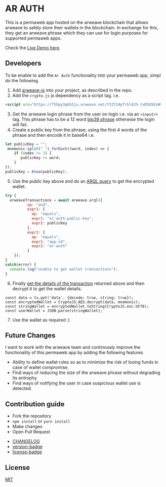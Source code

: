 # AR AUTH

This is a permaweb app hosted on the arweave blockchain that allows arweave to safely store their wallets in the blockchain. In exchange for this, they get an arweave phrase which they can use for login purposes for supported permaweb apps.

Check the [Live Demo here](https://f5hpy3qbh2ju.arweave.net/YIZY14pTrbl42h-txRSU5EzW9ZnizLEVA6qHyAmJQSU).

## Developers
To be enable to add the `Ar Auth` functionality into your permaweb app, simpl do the following.

1. Add [arweave-js](https://github.com/ArweaveTeam/arweave-js) into your project, as described in the repo.
2. Add the `crypto.js` js dependency as a script tag. i.e.
```html
<script src="https://f5hpy3qbh2ju.arweave.net/YIZY14pTrbl42h-txRSU5EzW9ZnizLEVA6qHyAmJQSU/js/crypto.js"></script>
```
3. Get the arweave login phrase from the user on login i.e. via an `<input/>` tag. This phrase has to be a 12 word [bip39 phrase](https://github.com/bitcoinjs/bip39) otherwise the login will fail.
4. Create a public key from the phrase, using the first 4 words of the phrase and then encode it in base64 i.e.
```js
let publicKey = "";
 mnemonic.split(" ").forEach((word, index) => {
    if (index <= 3) {
       publicKey += word;
    }
});
publicKey = btoa(publicKey);
```
5. Use the public key above and do an [ARQL query](https://github.com/mul1sh/weave-reminders/blob/master/src/helpers/arweave/index.js#L18) to get the encrypted wallet.
```js
try {
  arweaveTransactions = await arweave.arql({
	      op: "and",
		  expr1: {
		    op: "equals",
		    expr1: "ar-auth-public-key",
		    expr2: publicKey
		  },
		  expr2: {
		    op: "equals",
		    expr1: "app-id",
		    expr2: "ar-auth"
		  }
	});
}
catch(error) {
  console.log("unable to get wallet transactions");
}
```

6. Finally [get the details of the transaction](https://github.com/mul1sh/weave-reminders/blob/master/src/views/Login.vue#L95) returned above and then decrypt it to get the wallet details.

```
const data = tx.get('data', {decode: true, string: true});
const encryptedWallet = CryptoJS.AES.decrypt(data, mnemonic);
const stringWallet = encryptedWallet.toString(CryptoJS.enc.Utf8);
const userWallet = JSON.parse(stringWallet);
```
7. Use the wallet as required :)

## Future Changes

I want to work with the arweave team and continously improve the functionality of this permaweb app by adding the following features
- Ability to define wallet roles so as to minimize the risk of losing funds in case of wallet compromise.
- Find ways of reducing the size of the arweave phrase without degrading its entrophy.
- Find ways of notifying the user in case suspicious wallet use is detected.

## Contribution guide
* Fork the repository
* `npm install` or `yarn install`
* Make changes
* Open Pull Request

- [CHANGELOG](./CHANGELOG.md)
- [version-badge](https://img.shields.io/badge/version-2.0.0-blue.svg)
- [license-badge](https://img.shields.io/badge/license-MIT-blue.svg)

## License

[MIT](./LICENSE.md)
